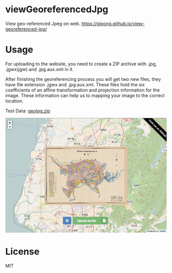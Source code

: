 # viewGeoreferencedJpg
View geo-referenced Jpeg on web.
https://gipong.github.io/view-georeferenced-jpg/

# Usage
For uploading to the website, you need to create a ZIP archive with .jpg, .jgwx(jgw) and .jpg.aux.xml in it.

After finishing the georeferencing process you will get two new files, they have file extension .jgwx and .jpg.aux.xml. These files hold the six coefficients of an affine transformation and projection information for the image. These information can help us to mapping your image to the correct location.

Test Data: [geojpg.zip](demo/geojpg.zip)

![img](demo/img.png)

# License
MIT

